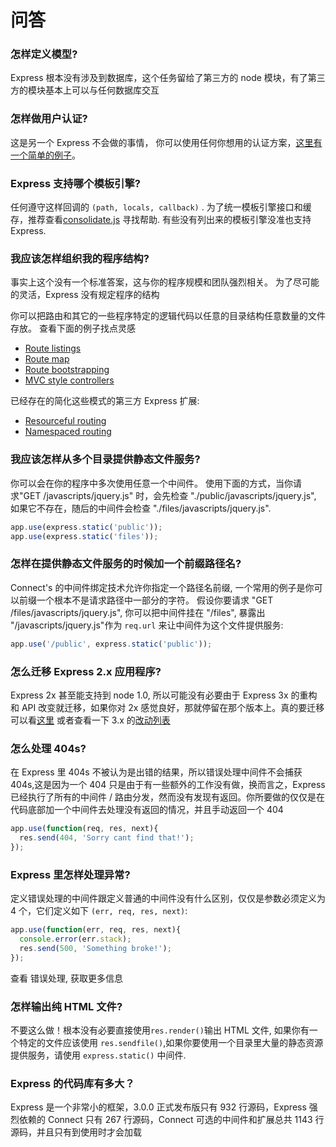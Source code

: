 # 问答

### 怎样定义模型?

Express 根本没有涉及到数据库，这个任务留给了第三方的 node 模块，有了第三方的模块基本上可以与任何数据库交互

### 怎样做用户认证?

这是另一个 Express 不会做的事情， 你可以使用任何你想用的认证方案，[这里有一个简单的例子](https://github.com/visionmedia/express/tree/master/examples/auth)。

### Express 支持哪个模板引擎?

任何遵守这样回调的 `(path, locals, callback)` . 为了统一模板引擎接口和缓存，推荐查看[consolidate.js](https://github.com/visionmedia/consolidate.js) 寻找帮助. 有些没有列出来的模板引擎没准也支持 Express.

### 我应该怎样组织我的程序结构?

事实上这个没有一个标准答案，这与你的程序规模和团队强烈相关。 为了尽可能的灵活，Express 没有规定程序的结构

你可以把路由和其它的一些程序特定的逻辑代码以任意的目录结构任意数量的文件存放。 查看下面的例子找点灵感

*   [Route listings](https://github.com/visionmedia/express/blob/master/examples/route-separation/index.js#L19)
*   [Route map](https://github.com/visionmedia/express/blob/master/examples/route-map/index.js#L47)
*   [Route bootstrapping](https://github.com/visionmedia/express/tree/master/examples/route-loading)
*   [MVC style controllers](https://github.com/visionmedia/express/tree/master/examples/mvc)

已经存在的简化这些模式的第三方 Express 扩展:

*   [Resourceful routing](https://github.com/visionmedia/express-resource)
*   [Namespaced routing](https://github.com/visionmedia/express-namespace)

### 我应该怎样从多个目录提供静态文件服务?

你可以会在你的程序中多次使用任意一个中间件。 使用下面的方式，当你请求"GET /javascripts/jquery.js" 时，会先检查 "./public/javascripts/jquery.js", 如果它不存在，随后的中间件会检查 "./files/javascripts/jquery.js".

```js
app.use(express.static('public'));
app.use(express.static('files')); 
```

### 怎样在提供静态文件服务的时候加一个前缀路径名?

Connect's 的中间件绑定技术允许你指定一个路径名前缀, 一个常用的例子是你可以前缀一个根本不是请求路径中一部分的字符。 假设你要请求 "GET /files/javascripts/jquery.js", 你可以把中间件挂在 "/files", 暴露出 "/javascripts/jquery.js"作为 `req.url` 来让中间件为这个文件提供服务:

```js
app.use('/public', express.static('public')); 
```

### 怎么迁移 Express 2.x 应用程序?

Express 2x 甚至能支持到 node 1.0, 所以可能没有必要由于 Express 3x 的重构和 API 改变就迁移，如果你对 2x 感觉良好，那就停留在那个版本上。真的要迁移可以看[这里](https://github.com/visionmedia/express/wiki/Migrating-from-2.x-to-3.x) 或者查看一下 3.x 的[改动列表](https://github.com/visionmedia/express/wiki/New-features-in-3.x)

### 怎么处理 404s?

在 Express 里 404s 不被认为是出错的结果，所以错误处理中间件不会捕获 404s,这是因为一个 404 只是由于有一些额外的工作没有做，换而言之，Express 已经执行了所有的中间件 / 路由分发，然而没有发现有返回。你所要做的仅仅是在代码底部加一个中间件去处理没有返回的情况，并且手动返回一个 404

```js
app.use(function(req, res, next){
  res.send(404, 'Sorry cant find that!');
}); 
```

### Express 里怎样处理异常?

定义错误处理的中间件跟定义普通的中间件没有什么区别，仅仅是参数必须定义为 4 个，它们定义如下 `(err, req, res, next)`:

```js
app.use(function(err, req, res, next){
  console.error(err.stack);
  res.send(500, 'Something broke!');
}); 
```

查看 错误处理, 获取更多信息

### 怎样输出纯 HTML 文件?

不要这么做！根本没有必要直接使用`res.render()`输出 HTML 文件, 如果你有一个特定的文件应该使用 `res.sendfile()`,如果你要使用一个目录里大量的静态资源提供服务，请使用 `express.static()` 中间件.

### Express 的代码库有多大？

Express 是一个非常小的框架，3.0.0 正式发布版只有 932 行源码，Express 强烈依赖的 Connect 只有 267 行源码，Connect 可选的中间件和扩展总共 1143 行源码，并且只有到使用时才会加载